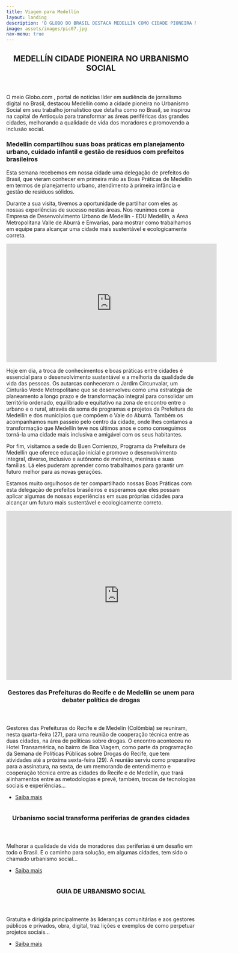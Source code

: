 ```yaml
---
title: Viagem para Medellín
layout: landing
description: 'O GLOBO DO BRASIL DESTACA MEDELLÍN COMO CIDADE PIONEIRA NO URBANISMO SOCIAL'
image: assets/images/pic07.jpg
nav-menu: true
---
```


<!-- Main -->
<div id="main">

<!-- One -->
<section id="one">
	<div class="inner">
		<header class="major">
			<h2>MEDELLÍN CIDADE PIONEIRA NO URBANISMO SOCIAL</h2>
		</header>
		<p>O meio Globo.com , portal de notícias líder em audiência de jornalismo digital no Brasil, destacou Medellín como a cidade pioneira no Urbanismo Social em seu trabalho jornalístico que detalha como no Brasil, se inspirou na capital de Antioquia para transformar as áreas periféricas das grandes cidades, melhorando a qualidade de vida dos moradores e promovendo a inclusão social.</p>
		<h3> Medellín compartilhou suas boas práticas em planejamento urbano, cuidado infantil e gestão de resíduos com prefeitos brasileiros </h3>
		<p>Esta semana recebemos em nossa cidade uma delegação de prefeitos do Brasil, que vieram conhecer em primeira mão as Boas Práticas de Medellín em termos de planejamento urbano, atendimento à primeira infância e gestão de resíduos sólidos.</p>
		<p>Durante a sua visita, tivemos a oportunidade de partilhar com eles as nossas experiências de sucesso nestas áreas. Nos reunimos com a Empresa de Desenvolvimento Urbano de Medellín - EDU Medellín, a Área Metropolitana Valle de Aburrá e Emvarias, para mostrar como trabalhamos em equipe para alcançar uma cidade mais sustentável e ecologicamente correta.</p>
		<iframe width="560" height="315" src="https://www.youtube.com/embed/DwWRf7qtEhI?si=MZdJo6w7xt2AF9kM" title="YouTube video player" frameborder="0" allow="accelerometer; autoplay; clipboard-write; encrypted-media; gyroscope; picture-in-picture; web-share" allowfullscreen></iframe>
		<p>Hoje em dia, a troca de conhecimentos e boas práticas entre cidades é essencial para o desenvolvimento sustentável e a melhoria da qualidade de vida das pessoas. Os autarcas conheceram o Jardim Circunvalar, um Cinturão Verde Metropolitano que se desenvolveu como uma estratégia de planeamento a longo prazo e de transformação integral para consolidar um território ordenado, equilibrado e equitativo na zona de encontro entre o urbano e o rural, através da soma de programas e projetos da Prefeitura de Medellín e dos municípios que compõem o Vale do Aburrá. Também os acompanhamos num passeio pelo centro da cidade, onde lhes contamos a transformação que Medellín teve nos últimos anos e como conseguimos torná-la uma cidade mais inclusiva e amigável com os seus habitantes.</p>
		<p>Por fim, visitamos a sede do Buen Comienzo, Programa da Prefeitura de Medellín que oferece educação inicial e promove o desenvolvimento integral, diverso, inclusivo e autônomo de meninos, meninas e suas famílias. Lá eles puderam aprender como trabalhamos para garantir um futuro melhor para as novas gerações.</p>
		<p>Estamos muito orgulhosos de ter compartilhado nossas Boas Práticas com esta delegação de prefeitos brasileiros e esperamos que eles possam aplicar algumas de nossas experiências em suas próprias cidades para alcançar um futuro mais sustentável e ecologicamente correto.</p>
	</div>
</section>

<!-- Two -->
<section id="two" class="spotlights">
	<section>
			<!--<img src="{% link assets/images/pic08.jpg %}" alt="" data-position="center center" /> -->
			<iframe src="https://www.google.com/maps/embed?pb=!1m18!1m12!1m3!1d31729.006893206955!2d-75.58662331717451!3d6.247140626598274!2m3!1f0!2f0!3f0!3m2!1i1024!2i768!4f13.1!3m3!1m2!1s0x8e4428dfb80fad05%3A0x42137cfcc7b53b56!2zTWVkZWzDrW4sIEFudGlvcXVpYSwgQ29sw7RtYmlh!5e0!3m2!1spt-BR!2sbr!4v1693488718062!5m2!1spt-BR!2sbr" width="600" height="450" style="border:0;" allowfullscreen="" loading="lazy" referrerpolicy="no-referrer-when-downgrade"></iframe>
		<div class="content">
			<div class="inner">
				<header class="major">
					<h3>Gestores das Prefeituras do Recife e de Medellín se unem para debater política de drogas</h3>
				</header>
				<p>Gestores das Prefeituras do Recife e de Medelín (Colômbia) se reuniram, nesta quarta-feira (27), para uma reunião de cooperação técnica entre as duas cidades, na área de políticas sobre drogas. O encontro aconteceu no Hotel Transamérica, no bairro de Boa Viagem, como parte da programação da Semana de Políticas Públicas sobre Drogas do Recife, que tem atividades até a próxima sexta-feira (29). A reunião serviu como preparativo para a assinatura, na sexta, de um memorando de entendimento e cooperação técnica entre as cidades do Recife e de Medellín, que trará alinhamentos entre as metodologias e prevê, também, trocas de tecnologias sociais e experiências...</p>
				<ul class="actions">
					<li><a href="etiam.html" class="button">Saiba mais</a></li>
				</ul>
			</div>
		</div>
	</section>
	<section>
		<a href="generic.html" class="image">
			<img src="{% link assets/images/pic09.jpg %}" alt="" data-position="top center" />
		</a>
		<div class="content">
			<div class="inner">
				<header class="major">
					<h3>Urbanismo social transforma periferias de grandes cidades</h3>
				</header>
				<p>Melhorar a qualidade de vida de moradores das periferias é um desafio em todo o Brasil. E o caminho para solução, em algumas cidades, tem sido o chamado urbanismo social...</p>
				<ul class="actions">
					<li><a href="Notícias.html" class="button">Saiba mais</a></li>
				</ul>
			</div>
		</div>
	</section>
	<section>
		<a href="generic.html" class="image">
			<img src="{% link assets/images/pic10.jpg %}" alt="" data-position="25% 25%" />
		</a>
		<div class="content">
			<div class="inner">
				<header class="major">
					<h3>GUIA DE URBANISMO SOCIAL</h3>
				</header>
				<p>Gratuita e dirigida principalmente às lideranças comunitárias e aos gestores públicos e privados, obra, digital, traz lições e exemplos de como perpetuar projetos sociais...</p>
				<ul class="actions">
					<li><a href="guia_de_urbanismo_social.html" class="button">Saiba mais</a></li>
				</ul>
			</div>
		</div>
	</section>
</section>

<!-- Three -->
